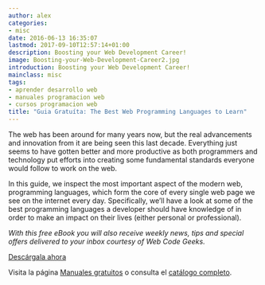 ```yaml
---
author: alex
categories:
- misc
date: 2016-06-13 16:35:07
lastmod: 2017-09-10T12:57:14+01:00
description: Boosting your Web Development Career!
image: Boosting-your-Web-Development-Career2.jpg
introduction: Boosting your Web Development Career!
mainclass: misc
tags:
- aprender desarrollo web
- manuales programacion web
- cursos programacion web
title: "Guia Gratuíta: The Best Web Programming Languages to Learn"
---
```


<figure>
    <a href="http://bashyc-blogspot.tradepub.com/c/pubRD.mpl?sr=oc&_t=oc:&qf=w_webd10"><amp-img sizes="(min-width: 1200px) 1200px, 100vw" on="tap:lightbox1" role="button" tabindex="0" layout="responsive" src="/img/Boosting-your-Web-Development-Career2.jpg" title="{{ page.title }}" alt="{{ page.title }}" width="1200px" height="630px" /></a>
</figure>

The web has been around for many years now, but the real advancements and innovation from it are being seen this last decade. Everything just seems to have gotten better and more productive as both programmers and technology put efforts into creating some fundamental standards everyone would follow to work on the web.

<!--more--><!--ad-->

In this guide, we inspect the most important aspect of the modern web, programming languages, which form the core of every single web page we see on the internet every day. Specifically, we’ll have a look at some of the best programming languages a developer should have knowledge of in order to make an impact on their lives (either personal or professional).

_With this free eBook you will also receive weekly news, tips and special offers delivered to your inbox courtesy of Web Code Geeks._

<div class="button-post">
<a href="http://bashyc-blogspot.tradepub.com/c/pubRD.mpl?sr=oc&_t=oc:&qf=w_webd10" target="_blank">Descárgala ahora</a>
</div>

Visita la página [Manuales gratuitos][1] o consulta el [catálogo completo][2].

[1]: https://elbauldelprogramador.com/manuales-gratuitos/
[2]: http://elbauldelprogramador.tradepub.com/category/information-technology/1207/ "Catálogo completo de Guías gratuítas "
